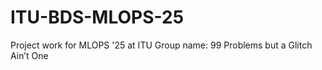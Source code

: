 # ITU-BDS-MLOPS-25
Project work for MLOPS '25 at ITU 
Group name: 99 Problems but a Glitch Ain’t One

